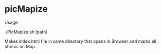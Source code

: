 # picMapize

Usage:

./PicMapize.sh [path]

Makes index.html file in same directory that opens in Browser and marks all photos on Map.



